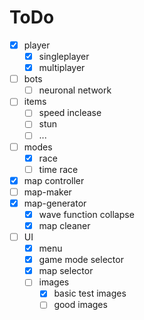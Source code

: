 # ToDo

- [x] player
  - [x] singleplayer
  - [x] multiplayer
- [ ] bots 
  - [ ] neuronal network
- [ ] items
  - [ ] speed inclease
  - [ ] stun
  - [ ] ... 
- [ ] modes
  - [x] race
  - [ ] time race

- [x] map controller
- [ ] map-maker
- [x] map-generator
  - [x] wave function collapse 
  - [x] map cleaner

- [ ] UI
  - [x] menu
  - [x] game mode selector
  - [x] map selector
  - [ ] images
    - [x] basic test images
    - [ ] good images
